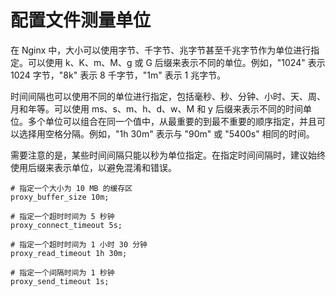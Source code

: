# 配置文件测量单位

在 Nginx 中，大小可以使用字节、千字节、兆字节甚至千兆字节作为单位进行指定。可以使用 k、K、m、M、g 或 G 后缀来表示不同的单位。例如，"1024" 表示 1024 字节，"8k" 表示 8 千字节，"1m" 表示 1 兆字节。

时间间隔也可以使用不同的单位进行指定，包括毫秒、秒、分钟、小时、天、周、月和年等。可以使用 ms、s、m、h、d、w、M 和 y 后缀来表示不同的时间单位。多个单位可以组合在同一个值中，从最重要的到最不重要的顺序指定，并且可以选择用空格分隔。例如，"1h 30m" 表示与 "90m" 或 "5400s" 相同的时间。

需要注意的是，某些时间间隔只能以秒为单位指定。在指定时间间隔时，建议始终使用后缀来表示单位，以避免混淆和错误。

```nginx
# 指定一个大小为 10 MB 的缓存区
proxy_buffer_size 10m;

# 指定一个超时时间为 5 秒钟
proxy_connect_timeout 5s;

# 指定一个超时时间为 1 小时 30 分钟
proxy_read_timeout 1h 30m;

# 指定一个间隔时间为 1 秒钟
proxy_send_timeout 1s;

```